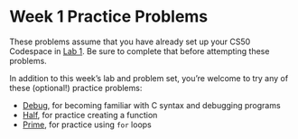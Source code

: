 # Week 1 Practice Problems


These problems assume that you have already set up your CS50 Codespace in [Lab 1](../../labs/1/). Be sure to complete that before attempting these problems.


In addition to this week’s lab and problem set, you’re welcome to try any of these (optional!) practice problems:


* [Debug](Practice_Problems/prime.md), for becoming familiar with C syntax and debugging programs
* [Half](Practice_Problems/half.md), for practice creating a function
* [Prime](Practice_Problems/debug.md), for practice using `for` loops







